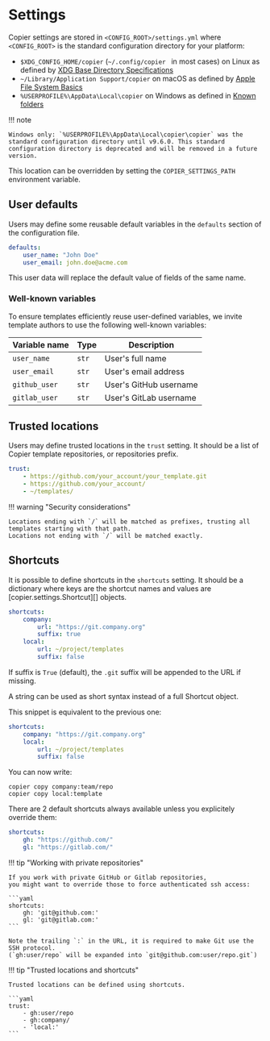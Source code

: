 # Settings

Copier settings are stored in `<CONFIG_ROOT>/settings.yml` where `<CONFIG_ROOT>` is the
standard configuration directory for your platform:

-   `$XDG_CONFIG_HOME/copier` (`~/.config/copier ` in most cases) on Linux as defined by
    [XDG Base Directory Specifications](https://specifications.freedesktop.org/basedir-spec/basedir-spec-latest.html)
-   `~/Library/Application Support/copier` on macOS as defined by
    [Apple File System Basics](https://developer.apple.com/library/archive/documentation/FileManagement/Conceptual/FileSystemProgrammingGuide/FileSystemOverview/FileSystemOverview.html)
-   `%USERPROFILE%\AppData\Local\copier` on Windows as defined in
    [Known folders](https://docs.microsoft.com/en-us/windows/win32/shell/known-folders)

!!! note

    Windows only: `%USERPROFILE%\AppData\Local\copier\copier` was the standard configuration directory until v9.6.0. This standard configuration directory is deprecated and will be removed in a future version.

This location can be overridden by setting the `COPIER_SETTINGS_PATH` environment
variable.

## User defaults

Users may define some reusable default variables in the `defaults` section of the
configuration file.

```yaml title="<CONFIG_ROOT>/settings.yml"
defaults:
    user_name: "John Doe"
    user_email: john.doe@acme.com
```

This user data will replace the default value of fields of the same name.

### Well-known variables

To ensure templates efficiently reuse user-defined variables, we invite template authors
to use the following well-known variables:

| Variable name | Type  | Description            |
| ------------- | ----- | ---------------------- |
| `user_name`   | `str` | User's full name       |
| `user_email`  | `str` | User's email address   |
| `github_user` | `str` | User's GitHub username |
| `gitlab_user` | `str` | User's GitLab username |

## Trusted locations

Users may define trusted locations in the `trust` setting. It should be a list of Copier
template repositories, or repositories prefix.

```yaml
trust:
    - https://github.com/your_account/your_template.git
    - https://github.com/your_account/
    - ~/templates/
```

!!! warning "Security considerations"

    Locations ending with `/` will be matched as prefixes, trusting all templates starting with that path.
    Locations not ending with `/` will be matched exactly.

## Shortcuts

It is possible to define shortcuts in the `shortcuts` setting. It should be a dictionary
where keys are the shortcut names and values are [copier.settings.Shortcut][] objects.

```yaml
shortcuts:
    company:
        url: "https://git.company.org"
        suffix: true
    local:
        url: ~/project/templates
        suffix: false
```

If suffix is `True` (default), the `.git` suffix will be appended to the URL if missing.

A string can be used as short syntax instead of a full Shortcut object.

This snippet is equivalent to the previous one:

```yaml
shortcuts:
    company: "https://git.company.org"
    local:
        url: ~/project/templates
        suffix: false
```

You can now write:

```shell
copier copy company:team/repo
copier copy local:template
```

There are 2 default shortcuts always available unless you explicitely override them:

```yaml
shortcuts:
    gh: "https://github.com/"
    gl: "https://gitlab.com/"
```

!!! tip "Working with private repositories"

    If you work with private GitHub or Gitlab repositories,
    you might want to override those to force authenticated ssh access:

    ```yaml
    shortcuts:
        gh: 'git@github.com:'
        gl: 'git@gitlab.com:'
    ```

    Note the trailing `:` in the URL, it is required to make Git use the SSH protocol.
    (`gh:user/repo` will be expanded into `git@github.com:user/repo.git`)

!!! tip "Trusted locations and shortcuts"

    Trusted locations can be defined using shortcuts.

    ```yaml
    trust:
        - gh:user/repo
        - gh:company/
        - 'local:'
    ```
